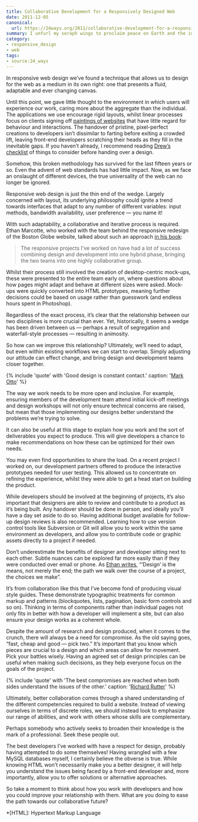 ```yaml
---
title: Collaborative Development for a Responsively Designed Web
date: 2011-12-05
canonical:
  url: https://24ways.org/2011/collaborative-development-for-a-responsively-designed-web/
summary: I unfurl my seraph wings to proclaim peace on Earth and the importance of goodwill between designers and developers. It’s not the office Secret Santa that unites them, but constant contact and shared appreciation of different skills.
category:
- responsive_design
- web
tags:
- source:24_ways
---
```

In responsive web design we’ve found a technique that allows us to design for the web as a medium in its own right: one that presents a fluid, adaptable and ever changing canvas.

Until this point, we gave little thought to the environment in which users will experience our work, caring more about the aggregate than the individual. The applications we use encourage rigid layouts, whilst linear processes focus on clients signing off [paintings of websites][1] that have little regard for behaviour and interactions. The handover of pristine, pixel-perfect creations to developers isn’t dissimilar to farting before exiting a crowded lift, leaving front-end developers scratching their heads as they fill in the inevitable gaps. If you haven’t already, I recommend reading [Drew’s checklist][2] of things to consider before handing over a design.

Somehow, this broken methodology has survived for the last fifteen years or so. Even the advent of web standards has had little impact. Now, as we face an onslaught of different devices, the true universality of the web can no longer be ignored.

Responsive web design is just the thin end of the wedge. Largely concerned with layout, its underlying philosophy could ignite a trend towards interfaces that adapt to any number of different variables: input methods, bandwidth availability, user preference — you name it!

With such adaptability, a collaborative and iterative process is required. Ethan Marcotte, who worked with the team behind the responsive redesign of the Boston Globe website, talked about such an approach [in his book][3]:

> The responsive projects I’ve worked on have had a lot of success combining design and development into one hybrid phase, bringing the two teams into one highly collaborative group.

Whilst their process still involved the creation of desktop-centric mock-ups, these were presented to the entire team early on, where questions about how pages might adapt and behave at different sizes were asked. Mock-ups were quickly converted into HTML prototypes, meaning further decisions could be based on usage rather than guesswork (and endless hours spent in Photoshop).

Regardless of the exact process, it’s clear that the relationship between our two disciplines is more crucial than ever. Yet, historically, it seems a wedge has been driven between us — perhaps a result of segregation and waterfall-style processes — resulting in animosity.

So how can we improve this relationship? Ultimately, we’ll need to adapt, but even within existing workflows we can start to overlap. Simply adjusting our attitude can effect change, and bring design and development teams closer together.

{% include 'quote' with 'Good design is constant contact.'
  caption: '[Mark Otto](http://markdotto.com/2011/09/20/good-design-is-constant-contact/)'
%}

The way we work needs to be more open and inclusive. For example, ensuring members of the development team attend initial kick-off meetings and design workshops will not only ensure technical concerns are raised, but mean that those implementing our designs better understand the problems we’re trying to solve.

It can also be useful at this stage to explain how you work and the sort of deliverables you expect to produce. This will give developers a chance to make recommendations on how these can be optimized for their own needs.

You may even find opportunities to share the load. On a recent project I worked on, our development partners offered to produce the interactive prototypes needed for user testing. This allowed us to concentrate on refining the experience, whilst they were able to get a head start on building the product.

While developers should be involved at the beginning of projects, it’s also important that designers are able to review and contribute to a product as it’s being built. Any handover should be done in person, and ideally you’ll have a day set aside to do so. Having additional budget available for follow-up design reviews is also recommended. Learning how to use version control tools like Subversion or Git will allow you to work within the same environment as developers, and allow you to contribute code or graphic assets directly to a project if needed.

Don’t underestimate the benefits of designer and developer sitting next to each other. Subtle nuances can be explored far more easily than if they were conducted over email or phone. As [Ethan writes][4], “‘Design’ is the means, not merely the end; the path we walk over the course of a project, the choices we make”.

It’s from collaboration like this that I’ve become fond of producing visual style guides. These demonstrate typographic treatments for common markup and patterns (blockquotes, lists, pagination, basic form controls and so on). Thinking in terms of components rather than individual pages not only fits in better with how a developer will implement a site, but can also ensure your design works as a coherent whole.

Despite the amount of research and design produced, when it comes to the crunch, there will always be a need for compromise. As the old saying goes, “fast, cheap and good — pick two.” It’s important that you know which pieces are crucial to a design and which areas can allow for movement. Pick your battles wisely. Having an agreed set of design principles can be useful when making such decisions, as they help everyone focus on the goals of the project.

{% include 'quote' with 'The best compromises are reached when both sides understand the issues of the other.'
  caption: '[Richard Rutter](http://clagnut.com/blog/2315/)'
%}

Ultimately, better collaboration comes through a shared understanding of the different competencies required to build a website. Instead of viewing ourselves in terms of discrete roles, we should instead look to emphasize our range of abilities, and work with others whose skills are complementary.

Perhaps somebody who actively seeks to broaden their knowledge is the mark of a professional. Seek these people out.

The best developers I’ve worked with have a respect for design, probably having attempted to do some themselves! Having wrangled with a few MySQL databases myself, I certainly believe the obverse is true. While knowing HTML won’t necessarily make you a better designer, it will help you understand the issues being faced by a front-end developer and, more importantly, allow you to offer solutions or alternative approaches.

So take a moment to think about how you work with developers and how you could improve your relationship with them. What are you doing to ease the path towards our collaborative future?

[1]: http://weblog.muledesign.com/2010/08/why_we_dont_deliver_photoshop_files.php
[2]: https://24ways.org/2008/easing-the-path-from-design-to-development
[3]: http://www.abookapart.com/products/responsive-web-design
[4]: http://unstoppablerobotninja.com/entry/the-boston-globe/

*[HTML]: Hypertext Markup Language
